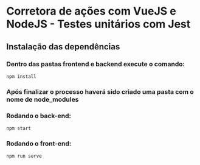 # Corretora de ações com VueJS e NodeJS - Testes unitários com Jest


## Instalação das dependências


### Dentro das pastas frontend e backend execute o comando:
```
npm install
```
### Após finalizar o processo haverá sido criado uma pasta com o nome de node_modules


### Rodando o back-end:

```
npm start
```

### Rodando o front-end:

```
npm run serve
```
